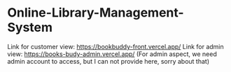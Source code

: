 # Online-Library-Management-System
Link for customer view: https://bookbuddy-front.vercel.app/
Link for admin view: https://books-budy-admin.vercel.app/
(For admin aspect, we need admin account to access, but I can not provide here, sorry about that)
